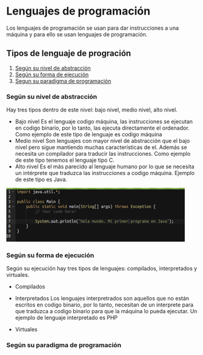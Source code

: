 # Lenguajes de programación
Los lenguajes de programación se usan para dar instrucciones a una máquina y para ello se usan lenguajes de programación.

## Tipos de lenguaje de progración

  1. [Según su nivel de abstracción](#según-su-nivel-de-abstracción)
  2. [Según su forma de ejecución](#según-su-forma-de-ejecución)
  3. [Segun su paradigma de programación](#según-su-paradigma-de-programación)
  
### Según su nivel de abstracción
Hay tres tipos dentro de este nivel: bajo nivel, medio nivel, alto nivel.

  - Bajo nivel 
  Es el lenguaje codigo máquina, las instrucciones se ejecutan en codigo binario, por lo tanto, las ejecuta directamente el ordenador.
  Como ejemplo de este tipo de lenguaje es codigo máquina
  - Medio nivel
  Son lenguajes con mayor nivel de abstracción que el bajo nivel pero sigue mantiendo muchas características de el. Además se necesita un compilador para     traducir las instrucciones.
  Como ejemplo de este tipo tenemos el lenguaje tipo C.
  - Alto nivel
  Es el más parecido al lenguaje humano por lo que se necesita un intérprete que traduzca las instrucciones a codigo máquina.
  Ejemplo de este tipo es Java.
  
  ![codigo_java](https://github.com/alvarojimeenez/lenguajes_programacion/blob/main/codigoJava.png)

### Según su forma de ejecución
Según su ejecución hay tres tipos de lenguajes: compilados, interpretados y virtuales.
  
  - Compilados 
  
  - Interpretados
  Los lenguajes interpretrados son aquellos que no están escritos en codigo binario, por lo tanto, necesitan de un interprete para que traduzca a codigo     binario para que la máquina lo pueda ejecutar.
  Un ejemplo de lenguaje interpretado es PHP
  - Virtuales

### Según su paradigma de programación

